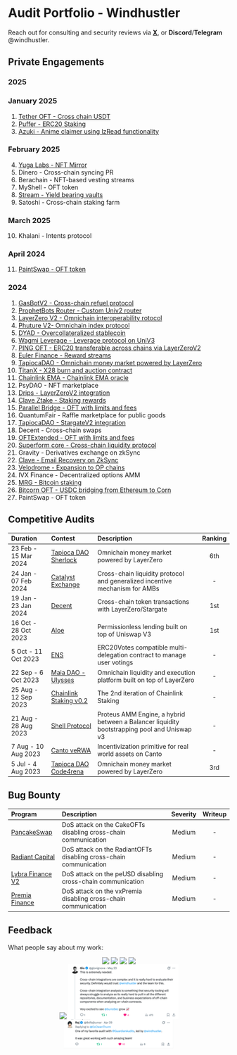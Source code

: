 # Audit Portfolio - Windhustler

Reach out for consulting and security reviews via [**X**](https://twitter.com/windhustler), or **Discord**/**Telegram** @windhustler.

## Private Engagements

### 2025

### January 2025
1. [Tether OFT - Cross chain USDT](./team/Tether-OFT-Security-Review.pdf)
2. [Puffer - ERC20 Staking](./team/Puffer-Staking-Security-Review.pdf)
3. [Azuki - Anime claimer using lzRead functionality](./team/Anime-Claimer-Security-Review.pdf)

### February 2025
4. [Yuga Labs - NFT Mirror](./team/2025-02-05-YugaLabs-NFT-Shadows.pdf)
5. Dinero - Cross-chain syncing PR
6. Berachain - NFT-based vesting streams
7. MyShell - OFT token
8. [Stream - Yield bearing vaults](./team/Stream-Zenith-Security-Review.pdf)
9. Satoshi - Cross-chain staking farm

### March 2025
10. Khalani - Intents protocol

### April 2024
11. [PaintSwap - OFT token](./team/Paintswap-Security-Review.pdf)

### 2024

1. [GasBotV2 - Cross-chain refuel protocol](./solo/GasbotV2-Security-Review.md)
2. [ProphetBots Router - Custom Univ2 router](./solo/Prophet-Router-Security-Review.md)
3. [LayerZero V2 - Omnichain interoperability rotocol](./solo/LayerZero-V2-Security-Review.pdf)
4. [Phuture V2- Omnichain index protocol](./team/Phuture-V2-Security-Review.pdf)
5. [DYAD - Overcollateralized stablecoin](./team/DYAD-Security-Review.pdf)
6. [Wagmi Leverage - Leverage protocol on UniV3](./team/Wagmi-Security-Review.pdf)
7. [PING OFT - ERC20 transferable across chains via LayerZeroV2](./solo/PING-Security-Review.pdf)
8. [Euler Finance - Reward streams](./team/Euler-Finance-Security-Review.pdf)
9. [TapiocaDAO - Omnichain money market powered by LayerZero](./solo/TapiocaDAO-Security-Review.pdf)
10. [TitanX - X28 burn and auction contract](./team/X28-Hunter-Security-Review.pdf)
11. [Chainlink EMA - Chainlink EMA oracle](./team/Bailsec-defi.money-ChainlinkEMA.pdf)
12. PsyDAO - NFT marketplace
13. [Drips - LayerZeroV2 integration](./team/Drips-Security-Review.pdf)
14. [Clave Ztake - Staking rewards](./team/Clave-Ztake-Security-Review.pdf)
15. [Parallel Bridge - OFT with limits and fees](./team/Bailsec-ParallelBridge-BridgeableToken-Security-Review.pdf)
16. QuantumFair - Raffle marketplace for public goods
17. [TapiocaDAO - StargateV2 integration](./solo/TapiocaDAO-StargateV2-Security-Review.pdf)
18. Decent - Cross-chain swaps
19. [OFTExtended - OFT with limits and fees](./solo/OFTExtended-Security-Review.pdf)
20. [Superform core - Cross-chain liquidity protocol](./team/Superform-core-Security-Review.pdf)
21. Gravity - Derivatives exchange on zkSync
22. [Clave - Email Recovery on ZkSync](./team/Clave-EmailRecovery-Security-Review.pdf)
23. [Velodrome - Expansion to OP chains](./team/Velodrome-Security-Review.pdf) 
24. IVX Finance - Decentralized options AMM
25. [MRG - Bitcoin staking](./team/Mrg-Cantina-Security-Review.pdf)
26. [Bitcorn OFT - USDC bridging from Ethereum to Corn](./solo/Bitcorn-OFT-Security-Review.pdf)
27. PaintSwap - OFT token

## Competitive Audits

| Duration             | Contest                                                                       | Description                                                                                 | Ranking |
|:---------------------|:------------------------------------------------------------------------------|:--------------------------------------------------------------------------------------------|:-------:|
| 23 Feb - 15 Mar 2024 | [Tapioca DAO Sherlock](./reports/Tapioca-DAO-Sherlock-Security-Review.md)     | Omnichain money market powered by LayerZero                                                 |   6th   |
| 24 Jan - 07 Feb 2024 | [Catalyst Exchange](./reports/Catalyst-Exchange-Security-Review.md)           | Cross-chain liquidity protocol and generalized incentive mechanism for AMBs                 |    -    |
| 19 Jan - 23 Jan 2024 | [Decent](./reports/Decent-Security-Review.md)                                 | Cross-chain token transactions with LayerZero/Stargate                                      |   1st   |
| 16 Oct - 28 Oct 2023 | [Aloe](./reports/Aloe-Security-Review.md)                                     | Permissionless lending built on top of Uniswap V3                                           |   1st   |
| 5 Oct - 11 Oct 2023  | [ENS](./reports/ENS-Security-Review.md)                                       | ERC20Votes compatible multi-delegation contract to manage user votings                      |    -    |
| 22 Sep - 6 Oct 2023  | [Maia DAO - Ulysses](./reports/Maia-DAO-Ulysses-Security-Review.md)           | Omnichain liquidity and execution platform built on top of LayerZero                        |    -    |
| 25 Aug - 12 Sep 2023 | [Chainlink Staking v0.2](./reports/Chainlink-Staking-v0.2-Security-Review.md) | The 2nd iteration of Chainlink Staking                                                      |    -    |
| 21 Aug - 28 Aug 2023 | [Shell Protocol](./reports/Shell-Protocol-Proteus-Security-Review.md)         | Proteus AMM Engine, a hybrid between a Balancer liquidity bootstrapping pool and Uniswap v3 |    -    |
| 7 Aug - 10 Aug 2023  | [Canto veRWA](./reports/Canto-veRWA-Security-Review.md)                       | Incentivization primitive for real world assets on Canto                                    |    -    |
| 5 Jul - 4 Aug 2023   | [Tapioca DAO Code4rena](./reports/Tapioca-DAO-C4-Security-Review.md)          | Omnichain money market powered by LayerZero                                                 |   3rd   |

## Bug Bounty

| Program                                                                                                              | Description                                                       | Severity  | Writeup  |
|:---------------------------------------------------------------------------------------------------------------------|:------------------------------------------------------------------|:---------:|:--------:|
| [PancakeSwap](https://immunefi.com/bounty/pancakeswap/)                                                              | DoS attack on the CakeOFTs disabling cross-chain communication    |  Medium   |    -     |
| [Radiant Capital](https://immunefi.com/bounty/radiant/)                                                              | DoS attack on the RadiantOFTs disabling cross-chain communication |  Medium   |    -     |
| [Lybra Finance V2](https://immunefi.com/bounty/lybrafinance/)                                                        | DoS attack on the peUSD disabling cross-chain communication       |  Medium   |    -     |
| [Premia Finance](https://app.hats.finance/bug-bounties/premia-bug-bounty-0xdaf2a62e238001cbc595628e46984734990e2c4d) | DoS attack on the vxPremia disabling cross-chain communication    |  Medium   |    -     |

## Feedback

What people say about my work:

<p align="center" style="margin: 0; line-height: 0;">
  <img src="./assets/gogo.png" width="250" style="margin: 0;">
  <img src="./assets/flint-reference.png" width="250" style="margin: 0;">
  <img src="./assets/layer-zero.png" width="250" style="margin: 0;">
  <img src="./assets/django.png" width="250" style="margin: 0;">
</p>
<p align="center" style="margin: 0; line-height: 0;">
  <img src="./assets/whitehat_bandit.png" width="250" style="margin: 0;">
  <img src="./assets/gio.png" width="250" style="margin: 0;">
  <img src="./assets/raj.png" width="250" style="margin: 0;">
</p>